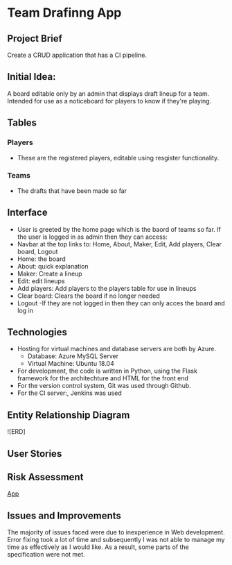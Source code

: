 #  Team Drafinng App

##  Project Brief
Create a CRUD application that has a CI pipeline.

##  Initial Idea:  
A board editable only by an admin that displays draft lineup for a team. Intended for use as a noticeboard for players to know if they're playing.

## Tables
###  Players 
-	These are the registered players, editable using resgister functionality.

### Teams
- The drafts that have been made so far

##  Interface
-	User is greeted by the home page which is the baord of teams so far. If the user is logged in as admin then they can access:
  - Navbar at the top links to: Home, About, Maker, Edit, Add players, Clear board, Logout
  - Home: the board
  - About: quick explanation
  - Maker: Create a lineup
  - Edit: edit lineups
  - Add players: Add players to the players table for use in lineups
  - Clear board: Clears the board if no longer needed
  - Logout
 -If they are not logged in then they can only acces the board and log in
## Technologies
- Hosting for virtual machines and database servers are both by Azure.
  - Database: Azure MySQL Server
  - Virtual Machine: Ubuntu 18.04
- For development, the code is written in Python, using the Flask framework for the architechture and HTML for the front end
- For the version control system, Git was used through Github.
- For the CI server:, Jenkins was used


## Entity Relationship Diagram 
![ERD]



## User Stories 



## Risk Assessment 



[App](http://51.145.27.156:5000/)

## Issues and Improvements 
The majority of issues faced were due to inexperience in Web development. Error fixing took a lot of time and subsequently I was not able to manage my time as effectively as I would like. As a result, some parts of the specification were not met.

